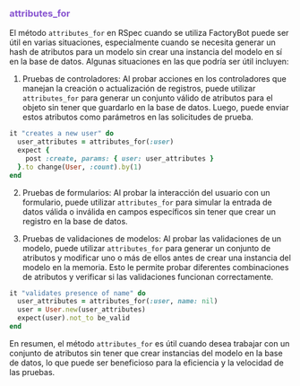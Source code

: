 ### <span style='color:#8854d0'>attributes_for</span>
El método `attributes_for` en RSpec cuando se utiliza FactoryBot puede ser útil en varias situaciones, especialmente cuando se necesita generar un hash de atributos para un modelo sin crear una instancia del modelo en sí en la base de datos. Algunas situaciones en las que podría ser útil incluyen:

1. Pruebas de controladores: Al probar acciones en los controladores que manejan la creación o actualización de registros, puede utilizar `attributes_for` para generar un conjunto válido de atributos para el objeto sin tener que guardarlo en la base de datos. Luego, puede enviar estos atributos como parámetros en las solicitudes de prueba.

```ruby
it "creates a new user" do
  user_attributes = attributes_for(:user)
  expect {
    post :create, params: { user: user_attributes }
  }.to change(User, :count).by(1)
end
```

2. Pruebas de formularios: Al probar la interacción del usuario con un formulario, puede utilizar `attributes_for` para simular la entrada de datos válida o inválida en campos específicos sin tener que crear un registro en la base de datos.

3. Pruebas de validaciones de modelos: Al probar las validaciones de un modelo, puede utilizar `attributes_for` para generar un conjunto de atributos y modificar uno o más de ellos antes de crear una instancia del modelo en la memoria. Esto le permite probar diferentes combinaciones de atributos y verificar si las validaciones funcionan correctamente.

```ruby
it "validates presence of name" do
  user_attributes = attributes_for(:user, name: nil)
  user = User.new(user_attributes)
  expect(user).not_to be_valid
end
```

En resumen, el método `attributes_for` es útil cuando desea trabajar con un conjunto de atributos sin tener que crear instancias del modelo en la base de datos, lo que puede ser beneficioso para la eficiencia y la velocidad de las pruebas.